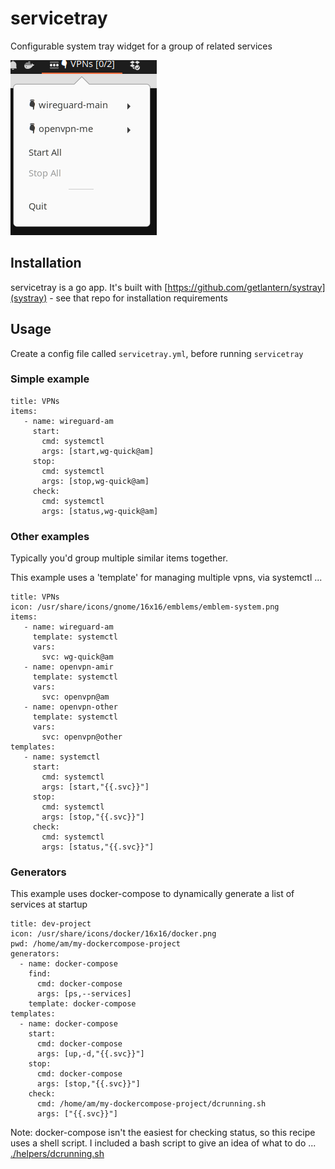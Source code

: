 # servicetray

Configurable system tray widget for a group of related services

![screenshot](./servicetray.png)

## Installation

servicetray is a go app. It's built with [https://github.com/getlantern/systray](systray) - see that repo for installation requirements

## Usage

Create a config file called `servicetray.yml`, before running `servicetray`

### Simple example

```
title: VPNs
items:
   - name: wireguard-am
     start:
       cmd: systemctl
       args: [start,wg-quick@am]
     stop:
       cmd: systemctl
       args: [stop,wg-quick@am]
     check:
       cmd: systemctl
       args: [status,wg-quick@am]
```

### Other examples

Typically you'd group multiple similar items together.

This example uses a 'template' for managing multiple vpns, via systemctl ...

```
title: VPNs
icon: /usr/share/icons/gnome/16x16/emblems/emblem-system.png
items:
   - name: wireguard-am
     template: systemctl
     vars:
       svc: wg-quick@am
   - name: openvpn-amir
     template: systemctl
     vars:
       svc: openvpn@am
   - name: openvpn-other
     template: systemctl
     vars:
       svc: openvpn@other
templates:
   - name: systemctl
     start:
       cmd: systemctl
       args: [start,"{{.svc}}"]
     stop:
       cmd: systemctl
       args: [stop,"{{.svc}}"]
     check:
       cmd: systemctl
       args: [status,"{{.svc}}"]
```


### Generators

This example uses docker-compose to dynamically generate a list of services at startup

```
title: dev-project
icon: /usr/share/icons/docker/16x16/docker.png
pwd: /home/am/my-dockercompose-project
generators:
  - name: docker-compose
    find:
      cmd: docker-compose
      args: [ps,--services]
    template: docker-compose
templates:
  - name: docker-compose
    start:
      cmd: docker-compose
      args: [up,-d,"{{.svc}}"]
    stop:
      cmd: docker-compose
      args: [stop,"{{.svc}}"]
    check:
      cmd: /home/am/my-dockercompose-project/dcrunning.sh
      args: ["{{.svc}}"]
```

Note: docker-compose isn't the easiest for checking status, so this recipe uses a shell script. I included a bash script to give an idea of what to do ... [./helpers/dcrunning.sh](./helpers/dcrunning.sh)

